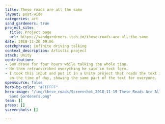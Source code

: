 ```yaml
---
title: These roads are all the same
layout: post-wide
categories: art
sand_gardeners: true
project_site:
  title: Project page
  url: https://sandgardeners.itch.io/these-roads-are-all-the-same
date: 2018-11-20 09:06
catchphrase: infinite driving talking
context_description: Artistic project
stack: Unity
contribution:
- Sam drove for four hours while talking the whole time.
- He then retranscribed everything he said in text form.
- I took this input and put it in a Unity project that reads the text infinitely based
  on the time of day, showing the same part of the text for everyone.
opensource: false
hero-bg-color: "#FFFFFF"
hero-image: "/img/these_roads/Screenshot_2018-11-19 These Roads Are All The Same by
  Sand Gardeners.png"
team: []
press: []
screenshots: []

---
```

